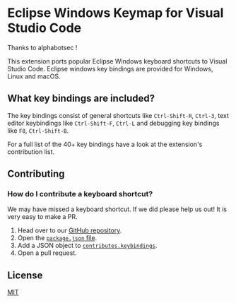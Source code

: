 # Eclipse Windows Keymap for Visual Studio Code

Thanks to alphabotsec !

This extension ports popular Eclipse Windows keyboard shortcuts to Visual Studio Code.
Eclipse windows key bindings are provided for Windows, Linux and macOS.


## What key bindings are included?

The key bindings consist of general shortcuts like `Ctrl-Shift-R`, `Ctrl-3`, text editor keybindings like `Ctrl-Shift-F`, `Ctrl-L` and debugging key bindings like  `F8`, `Ctrl-Shift-B`.

For a full list of the 40+ key bindings have a look at the extension's contribution list. 


## Contributing
### How do I contribute a keyboard shortcut?

We may have missed a keyboard shortcut. If we did please help us out! It is very easy to make a PR. 

1. Head over to our [GitHub repository](https://github.com/tzraeq/vscode-eclipse-win-keybindings). 
2. Open the [`package.json` file](https://github.com/tzraeq/vscode-eclipse-win-keybindings/blob/master/package.json). 
3. Add a JSON object to [`contributes.keybindings`](https://github.com/tzraeq/vscode-eclipse-win-keybindings/blob/master/package.json). 
4. Open a pull request.

## License
[MIT](LICENSE.md)
